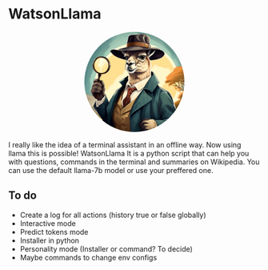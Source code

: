 # WatsonLlama

<p align="center">
  <a href="https://gabrieltsants.github.io/watsonllama">
    <img src="./gitResources/img/large_icon.png" width="200" style="border-radius: 100px;"/>
  </a>
</p>
<p >I really like the idea of a terminal assistant in an offline way. Now using llama this is possible! WatsonLlama It is a python script that can help you with questions, commands in the terminal and summaries on Wikipedia. You can use the default llama-7b model or use your preffered one.</p>


## To do
* Create a log for all actions (history true or false globally)
* Interactive mode 
* Predict tokens mode
* Installer in python
* Personality mode (Installer or command? To decide)
* Maybe commands to change env configs


